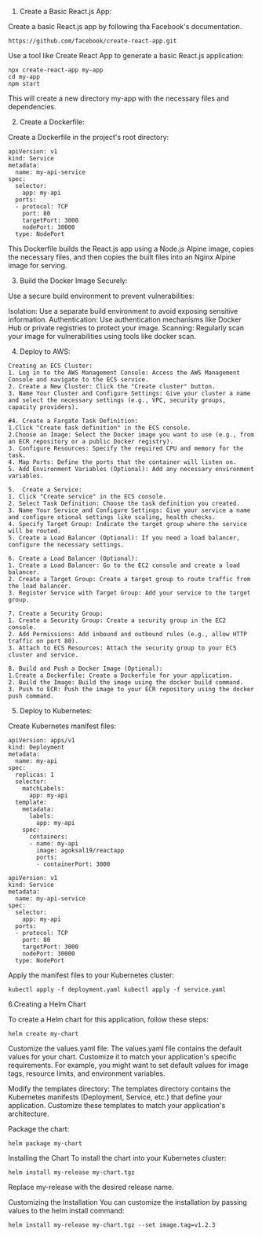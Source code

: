 1. Create a Basic React.js App:

Create a basic React.js app by following tha Facebook's documentation.

`https://github.com/facebook/create-react-app.git`

Use a tool like Create React App to generate a basic React.js application:

```
npx create-react-app my-app
cd my-app
npm start
```

This will create a new directory my-app with the necessary files and dependencies.

2. Create a Dockerfile:

Create a Dockerfile in the project's root directory:
```
apiVersion: v1
kind: Service
metadata:
  name: my-api-service
spec:
  selector:
    app: my-api
  ports:
  - protocol: TCP
    port: 80
    targetPort: 3000
    nodePort: 30000
  type: NodePort
```

This Dockerfile builds the React.js app using a Node.js Alpine image, copies the necessary files, and then copies the built files into an Nginx Alpine image for serving.

3. Build the Docker Image Securely:

Use a secure build environment to prevent vulnerabilities:

Isolation: Use a separate build environment to avoid exposing sensitive information.
Authentication: Use authentication mechanisms like Docker Hub or private registries to protect your image.
Scanning: Regularly scan your image for vulnerabilities using tools like docker scan.

4. Deploy to AWS:
```
Creating an ECS Cluster:
1. Log in to the AWS Management Console: Access the AWS Management Console and navigate to the ECS service.
2. Create a New Cluster: Click the "Create cluster" button.
3. Name Your Cluster and Configure Settings: Give your cluster a name and select the necessary settings (e.g., VPC, security groups, capacity providers).

#4. Create a Fargate Task Definition:
1.Click "Create task definition" in the ECS console.
2.Choose an Image: Select the Docker image you want to use (e.g., from an ECR repository or a public Docker registry).
3. Configure Resources: Specify the required CPU and memory for the task.
4. Map Ports: Define the ports that the container will listen on.
5. Add Environment Variables (Optional): Add any necessary environment variables.

5.  Create a Service:
1. Click "Create service" in the ECS console.
2. Select Task Definition: Choose the task definition you created.
3. Name Your Service and Configure Settings: Give your service a name and configure otional settings like scaling, health checks.
4. Specify Target Group: Indicate the target group where the service will be routed.
5. Create a Load Balancer (Optional): If you need a load balancer, configure the necessary settings.

6. Create a Load Balancer (Optional):
1. Create a Load Balancer: Go to the EC2 console and create a load balancer.
2. Create a Target Group: Create a target group to route traffic from the load balancer.
3. Register Service with Target Group: Add your service to the target group.

7. Create a Security Group:
1. Create a Security Group: Create a security group in the EC2 console.
2. Add Permissions: Add inbound and outbound rules (e.g., allow HTTP traffic on port 80).
3. Attach to ECS Resources: Attach the security group to your ECS cluster and service.

8. Build and Push a Docker Image (Optional):
1.Create a Dockerfile: Create a Dockerfile for your application.
2. Build the Image: Build the image using the docker build command.
3. Push to ECR: Push the image to your ECR repository using the docker push command.
```
5. Deploy to Kubernetes:

Create Kubernetes manifest files:

```
apiVersion: apps/v1
kind: Deployment
metadata:
  name: my-api
spec:
  replicas: 1
  selector:
    matchLabels:
      app: my-api
  template:
    metadata:
      labels:
        app: my-api
    spec:
      containers:
      - name: my-api
        image: agoksal19/reactapp
        ports:
        - containerPort: 3000
```

```
apiVersion: v1
kind: Service
metadata:
  name: my-api-service
spec:
  selector:
    app: my-api
  ports:
  - protocol: TCP
    port: 80
    targetPort: 3000
    nodePort: 30000
  type: NodePort
```

Apply the manifest files to your Kubernetes cluster:

`kubectl apply -f deployment.yaml
kubectl apply -f service.yaml`


6.Creating a Helm Chart

To create a Helm chart for this application, follow these steps:

`helm create my-chart`

Customize the values.yaml file:
The values.yaml file contains the default values for your chart. Customize it to match your application's specific requirements. For example, you might want to set default values for image tags, resource limits, and environment variables.

Modify the templates directory:
The templates directory contains the Kubernetes manifests (Deployment, Service, etc.) that define your application. Customize these templates to match your application's architecture.

Package the chart:

`helm package my-chart`

Installing the Chart
To install the chart into your Kubernetes cluster:

`helm install my-release my-chart.tgz`

Replace my-release with the desired release name.

Customizing the Installation
You can customize the installation by passing values to the helm install command:

`helm install my-release my-chart.tgz --set image.tag=v1.2.3`













 









   
   

